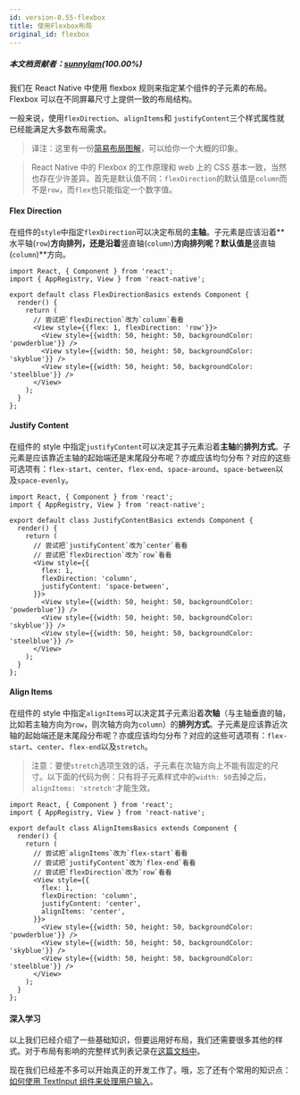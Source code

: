 ```yaml
---
id: version-0.55-flexbox
title: 使用Flexbox布局
original_id: flexbox
---
```

##### 本文档贡献者：[sunnylqm](https://github.com/search?q=sunnylqm%40qq.com+in%3Aemail&type=Users)(100.00%)

我们在 React Native 中使用 flexbox 规则来指定某个组件的子元素的布局。Flexbox 可以在不同屏幕尺寸上提供一致的布局结构。

一般来说，使用`flexDirection`、`alignItems`和 `justifyContent`三个样式属性就已经能满足大多数布局需求。

> 译注：这里有一份[简易布局图解](http://weibo.com/1712131295/CoRnElNkZ?ref=collection&type=comment)，可以给你一个大概的印象。

> React Native 中的 Flexbox 的工作原理和 web 上的 CSS 基本一致，当然也存在少许差异。首先是默认值不同：`flexDirection`的默认值是`column`而不是`row`，而`flex`也只能指定一个数字值。

#### Flex Direction

在组件的`style`中指定`flexDirection`可以决定布局的**主轴**。子元素是应该沿着**水平轴(`row`)**方向排列，还是沿着**竖直轴(`column`)**方向排列呢？默认值是**竖直轴(`column`)**方向。

```ReactNativeWebPlayer
import React, { Component } from 'react';
import { AppRegistry, View } from 'react-native';

export default class FlexDirectionBasics extends Component {
  render() {
    return (
      // 尝试把`flexDirection`改为`column`看看
      <View style={{flex: 1, flexDirection: 'row'}}>
        <View style={{width: 50, height: 50, backgroundColor: 'powderblue'}} />
        <View style={{width: 50, height: 50, backgroundColor: 'skyblue'}} />
        <View style={{width: 50, height: 50, backgroundColor: 'steelblue'}} />
      </View>
    );
  }
};
```

#### Justify Content

在组件的 style 中指定`justifyContent`可以决定其子元素沿着**主轴**的**排列方式**。子元素是应该靠近主轴的起始端还是末尾段分布呢？亦或应该均匀分布？对应的这些可选项有：`flex-start`、`center`、`flex-end`、`space-around`、`space-between`以及`space-evenly`。

```ReactNativeWebPlayer
import React, { Component } from 'react';
import { AppRegistry, View } from 'react-native';

export default class JustifyContentBasics extends Component {
  render() {
    return (
      // 尝试把`justifyContent`改为`center`看看
      // 尝试把`flexDirection`改为`row`看看
      <View style={{
        flex: 1,
        flexDirection: 'column',
        justifyContent: 'space-between',
      }}>
        <View style={{width: 50, height: 50, backgroundColor: 'powderblue'}} />
        <View style={{width: 50, height: 50, backgroundColor: 'skyblue'}} />
        <View style={{width: 50, height: 50, backgroundColor: 'steelblue'}} />
      </View>
    );
  }
};
```

#### Align Items

在组件的 style 中指定`alignItems`可以决定其子元素沿着**次轴**（与主轴垂直的轴，比如若主轴方向为`row`，则次轴方向为`column`）的**排列方式**。子元素是应该靠近次轴的起始端还是末尾段分布呢？亦或应该均匀分布？对应的这些可选项有：`flex-start`、`center`、`flex-end`以及`stretch`。

> 注意：要使`stretch`选项生效的话，子元素在次轴方向上不能有固定的尺寸。以下面的代码为例：只有将子元素样式中的`width: 50`去掉之后，`alignItems: 'stretch'`才能生效。

```ReactNativeWebPlayer
import React, { Component } from 'react';
import { AppRegistry, View } from 'react-native';

export default class AlignItemsBasics extends Component {
  render() {
    return (
      // 尝试把`alignItems`改为`flex-start`看看
      // 尝试把`justifyContent`改为`flex-end`看看
      // 尝试把`flexDirection`改为`row`看看
      <View style={{
        flex: 1,
        flexDirection: 'column',
        justifyContent: 'center',
        alignItems: 'center',
      }}>
        <View style={{width: 50, height: 50, backgroundColor: 'powderblue'}} />
        <View style={{width: 50, height: 50, backgroundColor: 'skyblue'}} />
        <View style={{width: 50, height: 50, backgroundColor: 'steelblue'}} />
      </View>
    );
  }
};
```

#### 深入学习

以上我们已经介绍了一些基础知识，但要运用好布局，我们还需要很多其他的样式。对于布局有影响的完整样式列表记录在[这篇文档中](layout-props.md)。

现在我们已经差不多可以开始真正的开发工作了。哦，忘了还有个常用的知识点：[如何使用 TextInput 组件来处理用户输入](handling-text-input.md)。

